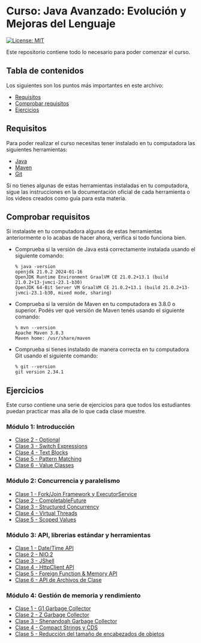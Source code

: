 # Curso: Java Avanzado: Evolución y Mejoras del Lenguaje

[![License: MIT](https://img.shields.io/badge/License-MIT-yellow.svg)](https://opensource.org/licenses/MIT)

Este repositorio contiene todo lo necesario para poder comenzar el curso.

## Tabla de contenidos

Los siguientes son los puntos más importantes en este archivo:
- [Requisitos](#requisitos)
- [Comprobar requisitos](#comprobar-requisitos)
- [Ejercicios](#ejercicios)

## Requisitos

Para poder realizar el curso necesitas tener instalado en tu computadora las siguientes herramientas:
- [Java](http://jdk.java.net/)
- [Maven](https://maven.apache.org/)
- [Git](https://git-scm.com/)

Si no tienes algunas de estas herramientas instaladas en tu computadora, sigue las instrucciones en la documentación oficial de cada herramienta o los videos creados como guía para esta materia.

## Comprobar requisitos

Si instalaste en tu computadora algunas de estas herramientas anteriormente o lo acabas de hacer ahora, verifica si todo funciona bien.

- Comprueba si la versión de Java está correctamente instalada usando el siguiente comando:
   ````
   % java -version
   openjdk 21.0.2 2024-01-16
   OpenJDK Runtime Environment GraalVM CE 21.0.2+13.1 (build 21.0.2+13-jvmci-23.1-b30)
   OpenJDK 64-Bit Server VM GraalVM CE 21.0.2+13.1 (build 21.0.2+13-jvmci-23.1-b30, mixed mode, sharing)
   ````

- Comprueba si la versión de Maven en tu computadora es 3.8.0 o superior. Podés ver qué versión de Maven tenés usando el siguiente comando:
   ````
   % mvn --version
   Apache Maven 3.8.3
   Maven home: /usr/share/maven
   ````

- Comprueba si tienes instalado de manera correcta en tu computadora Git usando el siguiente comando:
   ````
   % git --version
   git version 2.34.1
   ````
  
## Ejercicios
Este curso contiene una serie de ejercicios para que todos los estudiantes puedan practicar mas alla de lo que cada clase muestre.

### Módulo 1: Introducción
- [Clase 2 - Optional](./exercises/module1/module1-class2.md)
- [Clase 3 - Switch Expressions](./exercises/module1/module1-class3.md)
- [Clase 4 - Text Blocks](./exercises/module1/module1-class4.md)
- [Clase 5 - Pattern Matching](./exercises/module1/module1-class5.md)
- [Clase 6 - Value Classes](./exercises/module1/module1-class6.md)

### Módulo 2: Concurrencia y paralelismo
- [Clase 1 - Fork/Join Framework y ExecutorService](./exercises/module2/module2-class1.md)
- [Clase 2 - CompletableFuture](./exercises/module2/module2-class2.md)
- [Clase 3 - Structured Concurrency](./exercises/module2/module2-class3.md)
- [Clase 4 - Virtual Threads](./exercises/module2/module2-class4.md)
- [Clase 5 - Scoped Values](./exercises/module2/module2-class5.md)

### Módulo 3: API, librerias estándar y herramientas
- [Clase 1 - Date/Time API](./exercises/module3/module3-class1.md)
- [Clase 2 - NIO.2](./exercises/module3/module3-class2.md)
- [Clase 3 - JShell](./exercises/module3/module3-class3.md)
- [Clase 4 - HttpClient API](./exercises/module3/module3-class4.md)
- [Clase 5 - Foreign Function & Memory API](./exercises/module3/module3-class5.md)
- [Clase 6 - API de Archivos de Clase](./exercises/module3/module3-class6.md)

### Módulo 4: Gestión de memoria y rendimiento
- [Clase 1 - G1 Garbage Collector](./exercises/module4/module4-class1.md)
- [Clase 2 - Z Garbage Collector](./exercises/module4/module4-class2.md)
- [Clase 3 - Shenandoah Garbage Collector](./exercises/module4/module4-class3.md)
- [Clase 4 - Compact Strings y CDS](./exercises/module4/module4-class4.md)
- [Clase 5 - Reducción del tamaño de encabezados de objetos](./exercises/module4/module4-class5.md)
